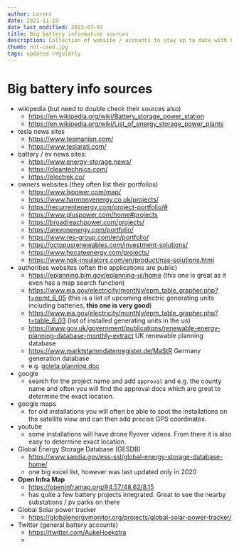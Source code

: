 ```yaml
---
author: Lorenz
date: 2021-11-19
date_last_modified: 2022-07-02
title: Big battery information sources
description: Collection of website / accounts to stay up to date with big battery installations. 
thumb: not-used.jpg
tags: updated regularly
---
```



# Big battery info sources

- wikipedia (but need to double check their sources also)
  - https://en.wikipedia.org/wiki/Battery_storage_power_station
  - https://en.wikipedia.org/wiki/List_of_energy_storage_power_plants
- tesla news sites
  - https://www.tesmanian.com/
  - https://www.teslarati.com/
- battery / ev news sites:
  - https://www.energy-storage.news/
  - https://cleantechnica.com/
  - https://electrek.co/
- owners websites (they often list their portfolios)
  - https://www.lspower.com/map/
  - https://www.harmonyenergy.co.uk/projects/ 
  - https://recurrentenergy.com/project-portfolio/# 
  - https://www.pluspower.com/home#projects
  - https://broadreachpower.com/projects/
  - https://arevonenergy.com/portfolio/
  - https://www.res-group.com/en/portfolio/
  - https://octopusrenewables.com/investment-solutions/
  - https://www.hecateenergy.com/projects/
  - https://www.ngk-insulators.com/en/product/nas-solutions.html
- authorities websites (often the applications are public)
  - https://eplanning.blm.gov/eplanning-ui/home (this one is great as it even has a map search function)
  - https://www.eia.gov/electricity/monthly/epm_table_grapher.php?t=epmt_6_05 (this is a list of upcoming electric generating units including batteries, **this one is very good**)
  - https://www.eia.gov/electricity/monthly/epm_table_grapher.php?t=table_6_03 (list of installed generating units in the us)
  - https://www.gov.uk/government/publications/renewable-energy-planning-database-monthly-extract UK renewable planning database
  - https://www.marktstammdatenregister.de/MaStR Germany generation database
  - e.g. [goleta planning doc](https://www.cityofgoleta.org/city-hall/planning-and-environmental-review/ceqa-review/cortona-battery-storage-project)
- google 
  - search for the project name and add `approval` and e.g. the county name and often you will find the approval docs which are great to determine the exact location. 
- google maps
  - for old installations you will often be able to spot the installations on the satellite view and can then add precise GPS coordinates. 
- youtube
  - some installations will have drone flyover videos. From there it is also easy to determine exact location. 
- Global Energy Storage Database (GESDB)
  - https://www.sandia.gov/ess-ssl/global-energy-storage-database-home/
  - one big excel list, however was last updated only in 2020
- **Open Infra Map**
  - https://openinframap.org/#4.57/48.62/8.15
  - has quite a few battery projects integrated. Great to see the nearby substations / pv parks on there
- Global Solar power tracker
  - https://globalenergymonitor.org/projects/global-solar-power-tracker/
- Twitter (general battery accounts)
  - https://twitter.com/AukeHoekstra
  - 